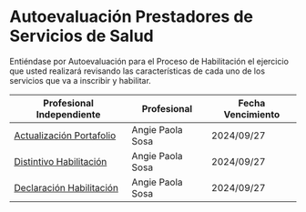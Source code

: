 # **Autoevaluación Prestadores de Servicios de Salud**

Entiéndase por Autoevaluación para el Proceso de Habilitación el ejercicio que usted realizará revisando las características de cada uno de los servicios que va a inscribir y habilitar. 

| Profesional Independiente                                                                                         | Profesional      | Fecha Vencimiento |
| ----------------------------------------------------------------------------------------------------------------- | ---------------- | ----------------- |
| [Actualización Portafolio](https://drive.google.com/file/d/1URQrf0Af3SnFuOiMJdBdkFB_D67YLVp2/view?usp=sharing) | Angie Paola Sosa | 2024/09/27        |
| [Distintivo Habilitación](https://drive.google.com/file/d/1jz9xM37vcvghptteJRySg47GYypVRgqo/view?usp=sharing)   | Angie Paola Sosa | 2024/09/27        |
| [Declaración Habilitación](https://drive.google.com/file/d/1rgWD54Gf13NphyQFCwO04hg1O7W9ts1v/view?usp=sharing)  | Angie Paola Sosa | 2024/09/27        |